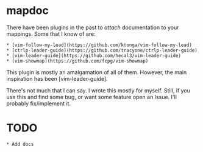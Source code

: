 # mapdoc

There have been plugins in the past to *attach* documentation to your mappings.
Some that I know of are:

    * [vim-follow-my-lead](https://github.com/ktonga/vim-follow-my-lead)
    * [ctrlp-leader-guide](https://github.com/tracyone/ctrlp-leader-guide)
    * [vim-leader-guide](https://github.com/hecal3/vim-leader-guide)
    * [vim-showmap](https://github.com/fcpg/vim-showmap)

This plugin is mostly an amalgamation of all of them.  However, the main
inspiration has been [vim-leader-guide].

There's not much that I can say.  I wrote this mostly for myself.  Still, if
you use this and find some bug, or want some feature open an Issue.  I'll
probably fix/implement it.

# TODO

    * Add docs
